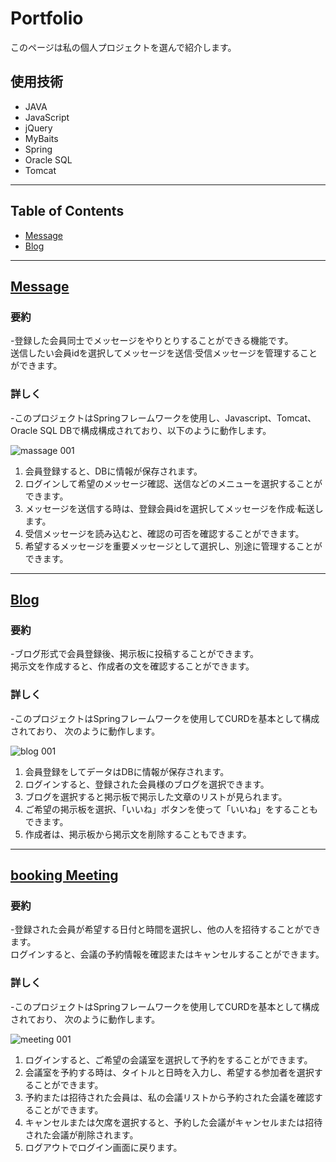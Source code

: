 # Portfolio
このページは私の個人プロジェクトを選んで紹介します。

## 使用技術
- JAVA
- JavaScript
- jQuery
- MyBaits
- Spring
- Oracle SQL
- Tomcat

***

## Table of Contents
- [Message](https://github.com/heerokim/Portfolio-Massage.git)
- [Blog](https://github.com/heerokim/Portfolio-BLOG.git)

***

## [Message](https://github.com/heerokim/Portfolio-Massage.git)

### 要約

-登録した会員同士でメッセージをやりとりすることができる機能です。<br>
送信したい会員idを選択してメッセージを送信·受信メッセージを管理することができます。



### 詳しく

-このプロジェクトはSpringフレームワークを使用し、Javascript、Tomcat、Oracle SQL DBで構成構成されており、以下のように動作します。


![massage 001](https://user-images.githubusercontent.com/83088728/116214327-9063a000-a781-11eb-987f-b4b7d400e56b.jpeg)


1. 会員登録すると、DBに情報が保存されます。
2. ログインして希望のメッセージ確認、送信などのメニューを選択することができます。
3. メッセージを送信する時は、登録会員idを選択してメッセージを作成·転送します。
4. 受信メッセージを読み込むと、確認の可否を確認することができます。
5. 希望するメッセージを重要メッセージとして選択し、別途に管理することができます。


***

## [Blog](https://github.com/heerokim/Portfolio-BLOG.git)

### 要約

-ブログ形式で会員登録後、掲示板に投稿することができます。<br>
掲示文を作成すると、作成者の文を確認することができます。

### 詳しく

-このプロジェクトはSpringフレームワークを使用してCURDを基本として構成されており、
次のように動作します。

![blog 001](https://user-images.githubusercontent.com/83088728/116210443-d585d300-a77d-11eb-9e98-fbd90467cb19.jpeg)

1. 会員登録をしてデータはDBに情報が保存されます。 
2. ログインすると、登録された会員様のブログを選択できます。
3. ブログを選択すると掲示板で掲示した文章のリストが見られます。
4. ご希望の掲示板を選択、「いいね」ボタンを使って「いいね」をすることもできます。 
5. 作成者は、掲示板から掲示文を削除することもできます。



***

## [booking Meeting](https://github.com/heerokim/Portfolio-BLOG.git)

### 要約

-登録された会員が希望する日付と時間を選択し、他の人を招待することができます。<br>
ログインすると、会議の予約情報を確認またはキャンセルすることができます。

### 詳しく

-このプロジェクトはSpringフレームワークを使用してCURDを基本として構成されており、
次のように動作します。

![meeting 001](https://user-images.githubusercontent.com/83088728/116215291-81312200-a782-11eb-89dd-fedc994c4bd3.jpeg)

1. ログインすると、ご希望の会議室を選択して予約をすることができます。
2. 会議室を予約する時は、タイトルと日時を入力し、希望する参加者を選択することができます。
3. 予約または招待された会員は、私の会議リストから予約された会議を確認することができます。
4. キャンセルまたは欠席を選択すると、予約した会議がキャンセルまたは招待された会議が削除されます。 
5. ログアウトでログイン画面に戻ります。
